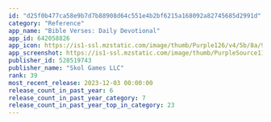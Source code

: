 ```yaml
---
id: "d25f0b477ca58e9b7d7b88908d64c551e4b2bf6215a168092a82745685d2991d"
category: "Reference"
app_name: "Bible Verses: Daily Devotional"
app_id: 642058826
app_icon: https://is1-ssl.mzstatic.com/image/thumb/Purple126/v4/5b/8a/9b/5b8a9b64-a824-76fd-6297-37ef27735f0f/AppIcon-Bible-0-0-1x_U007emarketing-0-4-0-0-85-220.png/1024x1024bb.png
app_screenshot: https://is1-ssl.mzstatic.com/image/thumb/PurpleSource116/v4/dc/d0/ad/dcd0ad96-8c56-41ee-fa3b-985d9c5530fb/373020b3-f245-48a2-a848-5828c082ed4a_josh_-_Daily_Bible_Verse.png/1242x2688bb.png
publisher_id: 528519743
publisher_name: "Skol Games LLC"
rank: 39
most_recent_release: 2023-12-03 00:00:00
release_count_in_past_year: 6
release_count_in_past_year_category: 7
release_count_in_past_year_top_in_category: 23
---
```

